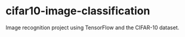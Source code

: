 # cifar10-image-classification
Image recognition project using TensorFlow and the CIFAR-10 dataset.
